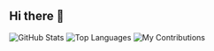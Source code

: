 ## Hi there 👋

<!--
**giakhiem03/giakhiem03** is a ✨ _special_ ✨ repository because its `README.md` (this file) appears on your GitHub profile.

Here are some ideas to get you started:

- 🔭 I’m currently working on ...
- 🌱 I’m currently learning ...
- 👯 I’m looking to collaborate on ...
- 🤔 I’m looking for help with ...
- 💬 Ask me about ...
- 📫 How to reach me: ...
- 😄 Pronouns: ...
- ⚡ Fun fact: ...
-->
![GitHub Stats](https://github-readme-stats.vercel.app/api?username=giakhiem03&show_icons=true&theme=radical)
![Top Languages](https://github-readme-stats.vercel.app/api/top-langs/?username=giakhiem03&layout=compact&theme=radical)
![My Contributions](./path_to_image/contributions.png)

